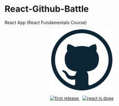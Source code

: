 # React-Github-Battle
React App (React Fundamentals Course)

<!---  LOGO   -->
<div align="center">
<p>
<img src="./favicon.png" width="200"/>
</p>

<!---  SHIELDS   -->
<p>
<a href="">
  <img alt="first release" src="https://img.shields.io/badge/release-v1.0-brightgreen.svg" />
</a>
&nbsp
<a href="">
  <img alt="react is dope" src="https://img.shields.io/badge/React-is%20dope%20%E2%AD%90-00D8FF.svg" />
</a>
</p>
